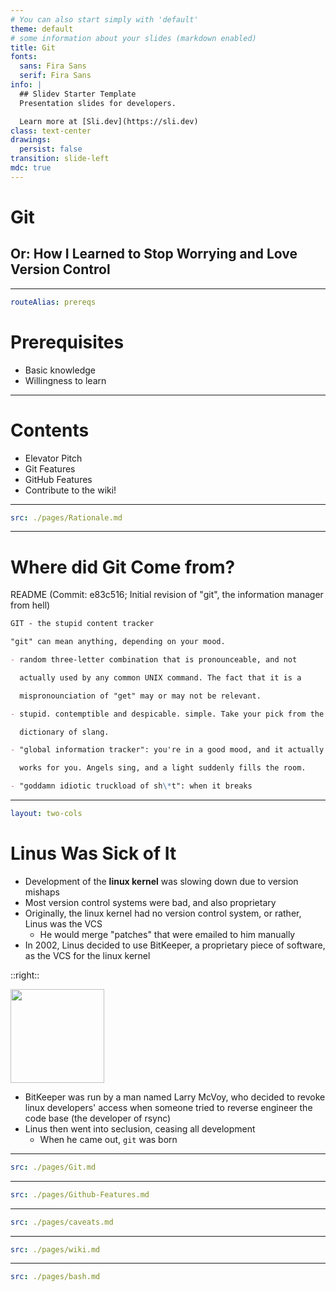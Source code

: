 ```yaml
---
# You can also start simply with 'default'
theme: default
# some information about your slides (markdown enabled)
title: Git
fonts:
  sans: Fira Sans
  serif: Fira Sans
info: |
  ## Slidev Starter Template
  Presentation slides for developers.

  Learn more at [Sli.dev](https://sli.dev)
class: text-center
drawings:
  persist: false
transition: slide-left
mdc: true
---
```


# Git

## Or: How I Learned to Stop Worrying and Love Version Control

---

```yaml
routeAlias: prereqs
```

# Prerequisites

- Basic <Link to="bash" title="Bash/shell"/> knowledge
- Willingness to learn

---

# Contents

- Elevator Pitch
- Git Features
- GitHub Features
- Contribute to the wiki!

---

```yaml
src: ./pages/Rationale.md
```

---

# Where did Git Come from?

README (Commit: e83c516; Initial revision of "git", the information manager from hell)

```markdown
GIT - the stupid content tracker

"git" can mean anything, depending on your mood.

- random three-letter combination that is pronounceable, and not

  actually used by any common UNIX command. The fact that it is a

  mispronounciation of "get" may or may not be relevant.

- stupid. contemptible and despicable. simple. Take your pick from the

  dictionary of slang.

- "global information tracker": you're in a good mood, and it actually

  works for you. Angels sing, and a light suddenly fills the room.

- "goddamn idiotic truckload of sh\*t": when it breaks
```

---

```yaml
layout: two-cols
```

# Linus Was Sick of It

<v-clicks>

- Development of the **linux kernel** was slowing down due to version mishaps
- Most version control systems were bad, and also proprietary
- Originally, the linux kernel had no version control system, or rather, Linus was the VCS
  - He would merge "patches" that were emailed to him manually
- In 2002, Linus decided to use BitKeeper, a proprietary piece of software, as the VCS for the linux kernel

</v-clicks>

::right::

<img src="/linus.jpeg" width=150em class="m-auto" />

<v-clicks>

- BitKeeper was run by a man named Larry McVoy, who decided to revoke linux developers' access when someone tried to reverse engineer the code base (the developer of rsync)
- Linus then went into seclusion, ceasing all development
  - When he came out, `git` was born

</v-clicks>

---

```yaml
src: ./pages/Git.md
```

---

```yaml
src: ./pages/Github-Features.md
```

---

```yaml
src: ./pages/caveats.md
```

---

```yaml
src: ./pages/wiki.md
```

---

```yaml
src: ./pages/bash.md
```

